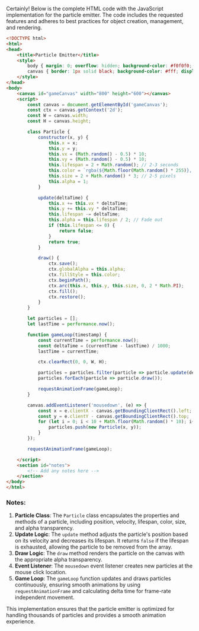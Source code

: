 Certainly! Below is the complete HTML code with the JavaScript implementation for the particle emitter. The code includes the requested features and adheres to best practices for object creation, management, and rendering.

```html
<!DOCTYPE html>
<html>
<head>
    <title>Particle Emitter</title>
    <style>
        body { margin: 0; overflow: hidden; background-color: #f0f0f0; }
        canvas { border: 1px solid black; background-color: #fff; display: block; margin: 20px auto; }
    </style>
</head>
<body>
    <canvas id="gameCanvas" width="800" height="600"></canvas>
    <script>
        const canvas = document.getElementById('gameCanvas');
        const ctx = canvas.getContext('2d');
        const W = canvas.width;
        const H = canvas.height;

        class Particle {
            constructor(x, y) {
                this.x = x;
                this.y = y;
                this.vx = (Math.random() - 0.5) * 10;
                this.vy = (Math.random() - 0.5) * 10;
                this.lifespan = 2 + Math.random(); // 2-3 seconds
                this.color = `rgba(${Math.floor(Math.random() * 255)}, ${Math.floor(Math.random() * 255)}, ${Math.floor(Math.random() * 255)}, ${Math.random()})`;
                this.size = 2 + Math.random() * 3; // 2-5 pixels
                this.alpha = 1;
            }

            update(deltaTime) {
                this.x += this.vx * deltaTime;
                this.y += this.vy * deltaTime;
                this.lifespan -= deltaTime;
                this.alpha = this.lifespan / 2; // Fade out
                if (this.lifespan <= 0) {
                    return false;
                }
                return true;
            }

            draw() {
                ctx.save();
                ctx.globalAlpha = this.alpha;
                ctx.fillStyle = this.color;
                ctx.beginPath();
                ctx.arc(this.x, this.y, this.size, 0, 2 * Math.PI);
                ctx.fill();
                ctx.restore();
            }
        }

        let particles = [];
        let lastTime = performance.now();

        function gameLoop(timestamp) {
            const currentTime = performance.now();
            const deltaTime = (currentTime - lastTime) / 1000;
            lastTime = currentTime;

            ctx.clearRect(0, 0, W, H);

            particles = particles.filter(particle => particle.update(deltaTime));
            particles.forEach(particle => particle.draw());

            requestAnimationFrame(gameLoop);
        }

        canvas.addEventListener('mousedown', (e) => {
            const x = e.clientX - canvas.getBoundingClientRect().left;
            const y = e.clientY - canvas.getBoundingClientRect().top;
            for (let i = 0; i < 10 + Math.floor(Math.random() * 10); i++) {
                particles.push(new Particle(x, y));
            }
        });

        requestAnimationFrame(gameLoop);

    </script>
    <section id="notes">
        <!-- Add any notes here -->
    </section>
</body>
</html>
```

### Notes:
1. **Particle Class**: The `Particle` class encapsulates the properties and methods of a particle, including position, velocity, lifespan, color, size, and alpha transparency.
2. **Update Logic**: The `update` method adjusts the particle's position based on its velocity and decreases its lifespan. It returns `false` if the lifespan is exhausted, allowing the particle to be removed from the array.
3. **Draw Logic**: The `draw` method renders the particle on the canvas with the appropriate alpha transparency.
4. **Event Listener**: The `mousedown` event listener creates new particles at the mouse click location.
5. **Game Loop**: The `gameLoop` function updates and draws particles continuously, ensuring smooth animations by using `requestAnimationFrame` and calculating delta time for frame-rate independent movement.

This implementation ensures that the particle emitter is optimized for handling thousands of particles and provides a smooth animation experience.
 <!-- 397.50s -->